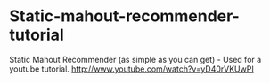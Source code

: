 Static-mahout-recommender-tutorial
==================================

Static Mahout Recommender (as simple as you can get) - Used for a youtube tutorial.
http://www.youtube.com/watch?v=yD40rVKUwPI
